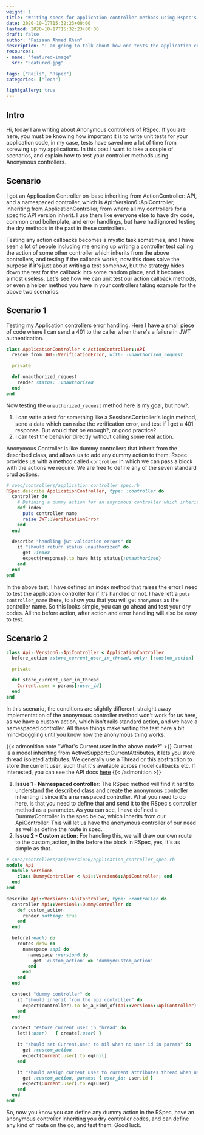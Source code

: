 ```yaml
---
weight: 1
title: "Writing specs for application controller methods using Rspec's anonymous controller"
date: 2020-10-17T15:32:23+00:00
lastmod: 2020-10-17T15:32:23+00:00
draft: false
author: "Faizaan Ahmed Khan"
description: "I am going to talk about how one tests the application controller methods"
resources:
- name: "featured-image"
  src: "Featured.jpg"

tags: ["Rails", "Rspec"]
categories: ["Tech"]

lightgallery: true
---
```


## Intro
Hi, today I am writing about Anonymous controllers of RSpec. If you are here, you must be knowing how important it is to write unit tests for your application code, in my case, tests have saved me a lot of time from screwing up my applications. In this post I want to take a couple of scenarios, and explain how to test your controller methods using Anonymous controllers.

## Scenario
I got an Application Controller on-base inheriting from ActionController::API, and a namespaced controller, which is Api::Version6::ApiController, inheriting from ApplicationController, from where all my controllers for a specific API version inherit. I use them like everyone else to have dry code, common crud boilerplate, and error handlings, but have had ignored testing the dry methods in the past in these controllers.

Testing any action callbacks becomes a mystic task sometimes, and I have seen a lot of people including me ending up writing a controller test calling the action of some other controller which inherits from the above controllers, and testing if the callback works, now this does solve the purpose if it's just about writing a test somehow, but the strategy hides down the test for the callback into some random place, and it becomes almost useless. Let's see how we can unit test our action callback methods, or even a helper method you have in your controllers taking example for the above two scenarios.

## Scenario 1
Testing my Application controllers error handling. Here I have a small piece of code where I can send a 401 to the caller when there's a failure in JWT authentication.

```ruby
class ApplicationController < ActionController::API
  rescue_from JWT::VerificationError, with: :unauthorized_request

  private

  def unauthorized_request
    render status: :unauthorized
  end
end
```
Now testing the `unauthorized_request` method here is my goal, but how?.
1. I can write a test for something like a SessionsController's login method, send a data which can raise the verification error, and test if I get a 401 response. But would that be enough?, or good practice?
2. I can test the behavior directly without calling some real action.

Anonymous Controller is like dummy controllers that inherit from the described class, and allows us to add any dummy action to them. Rspec provides us with a method called `controller` in which we can pass a block with the actions we require. We are free to define any of the seven standard crud actions.

```ruby
# spec/controllers/application_controller_spec.rb
RSpec.describe ApplicationController, type: :controller do
  controller do
    # Defining a dummy action for an anynomous controller which inherits from the described class.
    def index
      puts controller_name
      raise JWT::VerificationError
    end
  end

  describe "handling jwt validation errors" do
    it "should return status unauthorized" do
      get :index
      expect(response).to have_http_status(:unauthorized)
    end
  end
end
```

In the above test, I have defined an index method that raises the error I need to test the application controller for if it's handled or not. I have left a `puts controller_name` there, to show you that you will get `anonymous` as the controller name. So this looks simple, you can go ahead and test your dry codes. All the before action, after action and error handling will also be easy to test.

## Scenario 2

```ruby
class Api::Version6::ApiController < ApplicationController
  before_action :store_current_user_in_thread, only: [:custom_action]

  private

  def store_current_user_in_thread
    Current.user = params[:user_id]
  end
end
```
In this scenario, the conditions are slightly different, straight away implementation of the anonymous controller method won't work for us here, as we have a custom action, which isn't rails standard action, and we have a namespaced controller. All these things make writing the test here a bit mind-boggling until you know how the anonymous thing works.

{{< admonition note "What's Current.user in the above code?" >}}
Current is a model inheriting from ActiveSupport::CurrentAttributes, it lets you store thread isolated attributes. We generally use a Thread or this abstraction to store the current user, such that it's available across model callbacks etc. If interested, you can see the API docs [here](https://api.rubyonrails.org/classes/ActiveSupport/CurrentAttributes.html)
{{< /admonition >}}

1. **Issue 1 - Namespaced controller**: The RSpec method will find it hard to understand the described class and create the anonymous controller inheriting it since it's a namespaced controller. What you need to do here, is that you need to define that and send it to the RSpec's controller method as a parameter. As you can see, I have defined a DummyController in the spec below, which inherits from our ApiController. This will let us have the anonymous controller of our need as well as define the route in spec.
2. **Issue 2 - Custom action**: For handling this, we will draw our own route to the custom_action, in the before the block in RSpec, yes, it's as simple as that.

```ruby
# spec/controllers/api/version6/application_controller_spec.rb
module Api
  module Version6
    class DummyController < Api::Version6::ApiController; end
  end
end

describe Api::Version6::ApiController, type: :controller do
  controller Api::Version6::DummyController do
    def custom_action
      render nothing: true
    end
  end

  before(:each) do
    routes.draw do
      namespace :api do
        namespace :version6 do
          get 'custom_action' => 'dummy#custom_action'
        end
      end
    end
  end

  context "dummy controller" do
    it "should inherit from the api controller" do
      expect(controller).to be_a_kind_of(Api::Version6::ApiController)
    end
  end

  context "#store_current_user_in_thread" do
    let!(:user)   { create(:user) }

    it "should set Current.user to nil when no user id in params" do
      get :custom_action
      expect(Current.user).to eq(nil)
    end

    it "should assign current user to current attributes thread when user id in params" do
      get :custom_action, params: { user_id: user.id }
      expect(Current.user).to eq(user)
    end
  end
end
```

So, now you know you can define any dummy action in the RSpec, have an anonymous controller inheriting you dry controller codes, and can define any kind of route on the go, and test them. Good luck.
